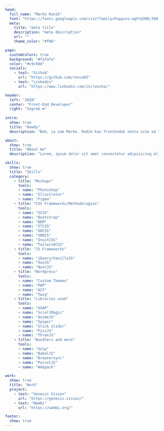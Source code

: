```yaml
---
head:
  full_name: "Marko Ronik"
  font: "https://fonts.googleapis.com/css2?family=Poppins:wght@300;500;700;900&display=swap"
  meta:
    title: "meta title"
    description: "meta description"
    url: ""
    theme_color: "#f06"

page:
  customColors: true
  background: "#fafafa"
  color: "#c9c9dd"
  socials:
    - text: "Github"
      url: "https://github.com/ronca85"
    - text: "Linkedin"
      url: "https://www.linkedin.com/in/roncha/"

header:
  left: "2020"
  center: "Front-End Developer"
  right: "Zagreb ❤️"
  
intro:
  show: true
  title: "Howdy"
  description: "Bok, ja sam Marko. Radim kao frontendaš nešto više od tri godine."

about:
  show: true
  title: "About me"
  description: "Lorem, ipsum dolor sit amet consectetur adipisicing elit. Nisi, quibusdam repellendus. Nesciunt hic at rem aspernatur cum molestiae. Sunt delectus in itaque iste quo nemo eveniet, suscipit, numquam porro qui sequi minus corporis culpa quidem doloribus magnam natus! Rem, eius? Libero modi asperiores rerum?"

skills:
  show: true
  title: "Skills"
  category:
    - title: "Mockups"
      tools:
      - name: "Photoshop"
      - name: "Illustrator"
      - name: "Figma"
    - title: "CSS Frame­works/Metho­do­lo­gies"
      tools:
      - name: "SCSS"
      - name: "Bootstrap"
      - name: "BEM"
      - name: "ITCSS"
      - name: "OOCSS"
      - name: "SMACS"
      - name: "InuitCSS"
      - name: "TailwindCSS"
    - title: "JS Frameworks"
      tools:
      - name: "jQuery/VanillaJS"
      - name: "VueJS"
      - name: "NuxtJS"
    - title: "Wordpress"
      tools:
      - name: "Custom Themes"
      - name: "PHP"
      - name: "ACF"
      - name: "Twig"
    - title: "Libraries used"
      tools:
      - name: "GSAP"
      - name: "ScrollMagic"
      - name: "AnimeJS"
      - name: "Swiper"
      - name: "Slick slider"
      - name: "PixiJS"
      - name: "ThreeJS"
    - title: "Bundlers and more"
      tools:
      - name: "Gulp"
      - name: "BabelJS"
      - name: "Browsersync"
      - name: "ParcelJS"
      - name: "Webpack"

work:
  show: true
  title: "Work"
  project:
    - text: "Genesis Vision"
      url: "https://genesis.vision/"
    - text: "Wambi"
      url: "https://wambi.org/"

footer:
  show: true
---
```

